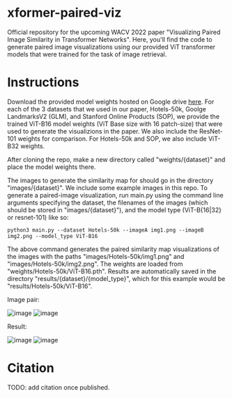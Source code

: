 # xformer-paired-viz
Official repository for the upcoming WACV 2022 paper "Visualizing Paired Image Similarity in Transformer Networks". Here, you'll find the code to generate paired image visualizations using our provided ViT transformer models that were trained for the task of image retrieval.

# Instructions

Download the provided model weights hosted on Google drive [here](https://drive.google.com/drive/folders/1IJPFw6JsT9jtKHHeALcb4xNgAuRc5cqj?usp=sharing). For each of the 3 datasets that we used in our paper, Hotels-50k, Goolge LandmarksV2 (GLM), and Stanford Online Products (SOP), we provide the trained ViT-B16 model weights (ViT Base size with 16 patch-size) that were used to generate the visualizions in the paper. We also include the ResNet-101 weights for comparison. For Hotels-50k and SOP, we also include ViT-B32 weights.

After cloning the repo, make a new directory called "weights/{dataset}" and place the model weights there. 

The images to generate the similarity map for should go in the directory "images/{dataset}". We include some example images in this repo. To generate a paired-image visualization, run main.py using the command line arguments specifying the dataset, the filenames of the images (which should be stored in "images/{dataset}"), and the model type (ViT-B{16|32} or resnet-101) like so:

    python3 main.py --dataset Hotels-50k --imageA img1.png --imageB img2.png --model_type ViT-B16

The above command generates the paired similarity map visualizations of the images with the paths "images/Hotels-50k/img1.png" and "images/Hotels-50k/img2.png". The weights are loaded from "weights/Hotels-50k/ViT-B16.pth". Results are automatically saved in the directory "results/{dataset}/{model_type}", which for this example would be "results/Hotels-50k/ViT-B16". 

Image pair:

![image](https://user-images.githubusercontent.com/70965199/137340831-783d6fa6-23ad-431b-b695-301cf897b94a.png) ![image](https://user-images.githubusercontent.com/70965199/137340902-059ee951-538b-4abb-a9ab-f790c67bd60c.png)

Result:

![image](https://user-images.githubusercontent.com/70965199/137340994-bb40d94d-3a28-4ca4-9d0f-2e98adee870b.png) ![image](https://user-images.githubusercontent.com/70965199/137341020-d05e11c8-fc47-4ca5-8966-61897ba1d928.png)

# Citation

TODO: add citation once published.
